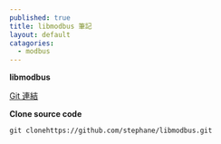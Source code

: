 ```yaml
---
published: true
title: libmodbus 筆記
layout: default
catagories:
  - modbus
---
```


**libmodbus**

[Git 連結](https://github.com/stephane/libmodbus)


**Clone source code**

```
git clonehttps://github.com/stephane/libmodbus.git
```